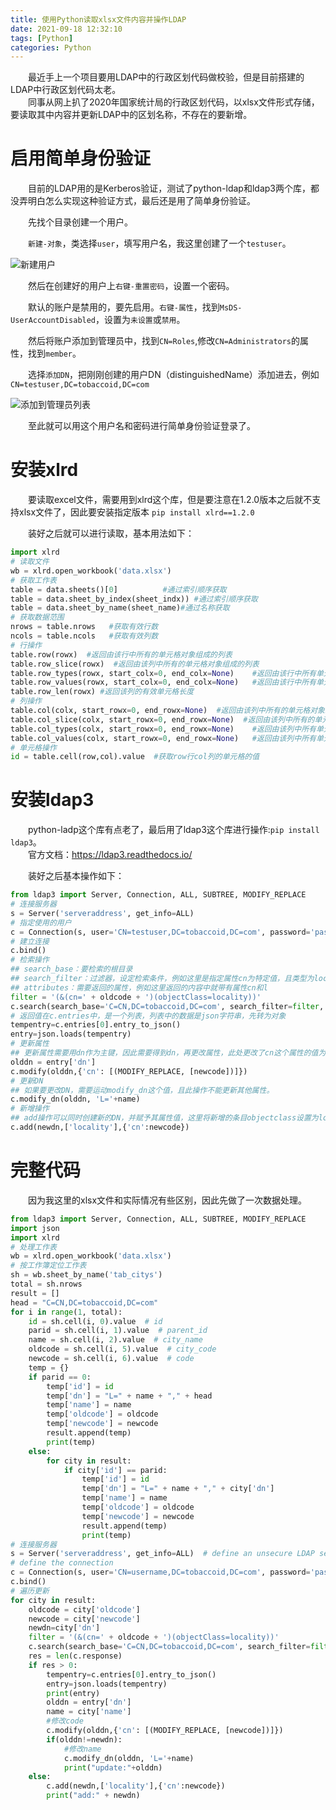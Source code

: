 ```yaml
---
title: 使用Python读取xlsx文件内容并操作LDAP
date: 2021-09-18 12:32:10
tags: [Python]
categories: Python
---
```

&emsp;&emsp;最近手上一个项目要用LDAP中的行政区划代码做校验，但是目前搭建的LDAP中行政区划代码太老。  
&emsp;&emsp;同事从网上扒了2020年国家统计局的行政区划代码，以xlsx文件形式存储，要读取其中内容并更新LDAP中的区划名称，不存在的要新增。

# 启用简单身份验证
&emsp;&emsp;目前的LDAP用的是Kerberos验证，测试了python-ldap和ldap3两个库，都没弄明白怎么实现这种验证方式，最后还是用了简单身份验证。

&emsp;&emsp;先找个目录创建一个用户。

&emsp;&emsp;`新建-对象`，类选择`user`，填写用户名，我这里创建了一个`testuser`。

![新建用户](https://pic.lufer.cc/images/2021/09/24/image.png)

&emsp;&emsp;然后在创建好的用户上`右键-重置密码`，设置一个密码。

&emsp;&emsp;默认的账户是禁用的，要先启用。`右键-属性`，找到`MsDS-UserAccountDisabled`，设置为`未设置`或`禁用`。

&emsp;&emsp;然后将账户添加到管理员中，找到`CN=Roles`,修改`CN=Administrators`的属性，找到`member`。

&emsp;&emsp;选择`添加DN`，把刚刚创建的用户DN（distinguishedName）添加进去，例如`CN=testuser,DC=tobaccoid,DC=com`

![添加到管理员列表](https://pic.lufer.cc/images/2021/09/24/imageb87c894861b52aaf.png)

&emsp;&emsp;至此就可以用这个用户名和密码进行简单身份验证登录了。

# 安装xlrd
&emsp;&emsp;要读取excel文件，需要用到xlrd这个库，但是要注意在1.2.0版本之后就不支持xlsx文件了，因此要安装指定版本
`pip install xlrd==1.2.0`

&emsp;&emsp;装好之后就可以进行读取，基本用法如下：
```python
import xlrd
# 读取文件
wb = xlrd.open_workbook('data.xlsx')
# 获取工作表
table = data.sheets()[0]          #通过索引顺序获取
table = data.sheet_by_index(sheet_indx)) #通过索引顺序获取
table = data.sheet_by_name(sheet_name)#通过名称获取
# 获取数据范围
nrows = table.nrows   #获取有效行数
ncols = table.ncols   #获取有效列数
# 行操作
table.row(rowx)  #返回由该行中所有的单元格对象组成的列表
table.row_slice(rowx)  #返回由该列中所有的单元格对象组成的列表
table.row_types(rowx, start_colx=0, end_colx=None)    #返回由该行中所有单元格的数据类型组成的列表
table.row_values(rowx, start_colx=0, end_colx=None)   #返回由该行中所有单元格的数据组成的列表
table.row_len(rowx) #返回该列的有效单元格长度
# 列操作
table.col(colx, start_rowx=0, end_rowx=None)  #返回由该列中所有的单元格对象组成的列表
table.col_slice(colx, start_rowx=0, end_rowx=None)  #返回由该列中所有的单元格对象组成的列表
table.col_types(colx, start_rowx=0, end_rowx=None)    #返回由该列中所有单元格的数据类型组成的列表
table.col_values(colx, start_rowx=0, end_rowx=None)   #返回由该列中所有单元格的数据组成的列表
# 单元格操作
id = table.cell(row,col).value  #获取row行col列的单元格的值
```
# 安装ldap3
&emsp;&emsp;python-ladp这个库有点老了，最后用了ldap3这个库进行操作:`pip install ldap3`。  
&emsp;&emsp;官方文档：https://ldap3.readthedocs.io/

&emsp;&emsp;装好之后基本操作如下：
```python
from ldap3 import Server, Connection, ALL, SUBTREE, MODIFY_REPLACE
# 连接服务器
s = Server('serveraddress', get_info=ALL)  
# 指定使用的用户
c = Connection(s, user='CN=testuser,DC=tobaccoid,DC=com', password='password')
# 建立连接
c.bind()
# 检索操作
## search_base：要检索的根目录
## search_filter：过滤器，设定检索条件，例如这里是指定属性cn为特定值，且类型为locality。
## attributes：需要返回的属性，例如这里返回的内容中就带有属性cn和l
filter = '(&(cn=' + oldcode + ')(objectClass=locality))'
c.search(search_base='C=CN,DC=tobaccoid,DC=com', search_filter=filter, search_scope=SUBTREE, attributes=['cn', 'l'])
# 返回值在c.entries中，是一个列表，列表中的数据是json字符串，先转为对象
tempentry=c.entries[0].entry_to_json()
entry=json.loads(tempentry)
# 更新属性
## 更新属性需要用dn作为主键，因此需要得到dn，再更改属性，此处更改了cn这个属性的值为newcode
olddn = entry['dn']
c.modify(olddn,{'cn': [(MODIFY_REPLACE, [newcode])]})
# 更新DN
## 如果要更改DN，需要运动modify_dn这个值，且此操作不能更新其他属性。
c.modify_dn(olddn, 'L='+name)
# 新增操作
## add操作可以同时创建新的DN，并赋予其属性值，这里将新增的条目objectclass设置为locality，属性cn设置为newcode。
c.add(newdn,['locality'],{'cn':newcode})
```
# 完整代码
&emsp;&emsp;因为我这里的xlsx文件和实际情况有些区别，因此先做了一次数据处理。
```python
from ldap3 import Server, Connection, ALL, SUBTREE, MODIFY_REPLACE
import json
import xlrd
# 处理工作表
wb = xlrd.open_workbook('data.xlsx')
# 按工作簿定位工作表
sh = wb.sheet_by_name('tab_citys')
total = sh.nrows
result = []
head = "C=CN,DC=tobaccoid,DC=com"
for i in range(1, total):
    id = sh.cell(i, 0).value  # id
    parid = sh.cell(i, 1).value  # parent_id
    name = sh.cell(i, 2).value  # city_name
    oldcode = sh.cell(i, 5).value  # city_code
    newcode = sh.cell(i, 6).value  # code
    temp = {}
    if parid == 0:
        temp['id'] = id
        temp['dn'] = "L=" + name + "," + head
        temp['name'] = name
        temp['oldcode'] = oldcode
        temp['newcode'] = newcode
        result.append(temp)
        print(temp)
    else:
        for city in result:
            if city['id'] == parid:
                temp['id'] = id
                temp['dn'] = "L=" + name + "," + city['dn']
                temp['name'] = name
                temp['oldcode'] = oldcode
                temp['newcode'] = newcode
                result.append(temp)
                print(temp)
# 连接服务器
s = Server('serveraddress', get_info=ALL)  # define an unsecure LDAP server, requesting info on DSE and schema
# define the connection
c = Connection(s, user='CN=username,DC=tobaccoid,DC=com', password='password#')
c.bind()
# 遍历更新
for city in result:
    oldcode = city['oldcode']
    newcode = city['newcode']
    newdn=city['dn']
    filter = '(&(cn=' + oldcode + ')(objectClass=locality))'
    c.search(search_base='C=CN,DC=tobaccoid,DC=com', search_filter=filter, search_scope=SUBTREE, attributes=['cn', 'l'])
    res = len(c.response)
    if res > 0:
        tempentry=c.entries[0].entry_to_json()
        entry=json.loads(tempentry)
        print(entry)
        olddn = entry['dn']
        name = city['name']
        #修改code
        c.modify(olddn,{'cn': [(MODIFY_REPLACE, [newcode])]})
        if(olddn!=newdn):
            #修改name
            c.modify_dn(olddn, 'L='+name)
            print("update:"+olddn)
    else:
        c.add(newdn,['locality'],{'cn':newcode})
        print("add:" + newdn)
```

